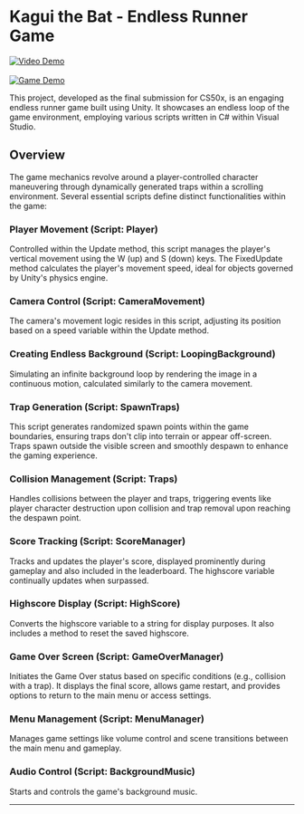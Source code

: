 # Kagui the Bat - Endless Runner Game

[![Video Demo](https://img.youtube.com/vi/u05R-xR_e2w/0.jpg)](https://www.youtube.com/watch?v=u05R-xR_e2w)<br>
<br>
[![Game Demo](https://img.shields.io/badge/Play%20Demo-Unity%20WebGL-brightgreen)](https://play.unity.com/mg/other/kagui-the-bat)

This project, developed as the final submission for CS50x, is an engaging endless runner game built using Unity. It showcases an endless loop of the game environment, employing various scripts written in C# within Visual Studio.

## Overview

The game mechanics revolve around a player-controlled character maneuvering through dynamically generated traps within a scrolling environment. Several essential scripts define distinct functionalities within the game:

### Player Movement (Script: Player)

Controlled within the Update method, this script manages the player's vertical movement using the W (up) and S (down) keys. The FixedUpdate method calculates the player's movement speed, ideal for objects governed by Unity's physics engine.

### Camera Control (Script: CameraMovement)

The camera's movement logic resides in this script, adjusting its position based on a speed variable within the Update method.

### Creating Endless Background (Script: LoopingBackground)

Simulating an infinite background loop by rendering the image in a continuous motion, calculated similarly to the camera movement.

### Trap Generation (Script: SpawnTraps)

This script generates randomized spawn points within the game boundaries, ensuring traps don't clip into terrain or appear off-screen. Traps spawn outside the visible screen and smoothly despawn to enhance the gaming experience.

### Collision Management (Script: Traps)

Handles collisions between the player and traps, triggering events like player character destruction upon collision and trap removal upon reaching the despawn point.

### Score Tracking (Script: ScoreManager)

Tracks and updates the player's score, displayed prominently during gameplay and also included in the leaderboard. The highscore variable continually updates when surpassed.

### Highscore Display (Script: HighScore)

Converts the highscore variable to a string for display purposes. It also includes a method to reset the saved highscore.

### Game Over Screen (Script: GameOverManager)

Initiates the Game Over status based on specific conditions (e.g., collision with a trap). It displays the final score, allows game restart, and provides options to return to the main menu or access settings.

### Menu Management (Script: MenuManager)

Manages game settings like volume control and scene transitions between the main menu and gameplay.

### Audio Control (Script: BackgroundMusic)

Starts and controls the game's background music.

---
